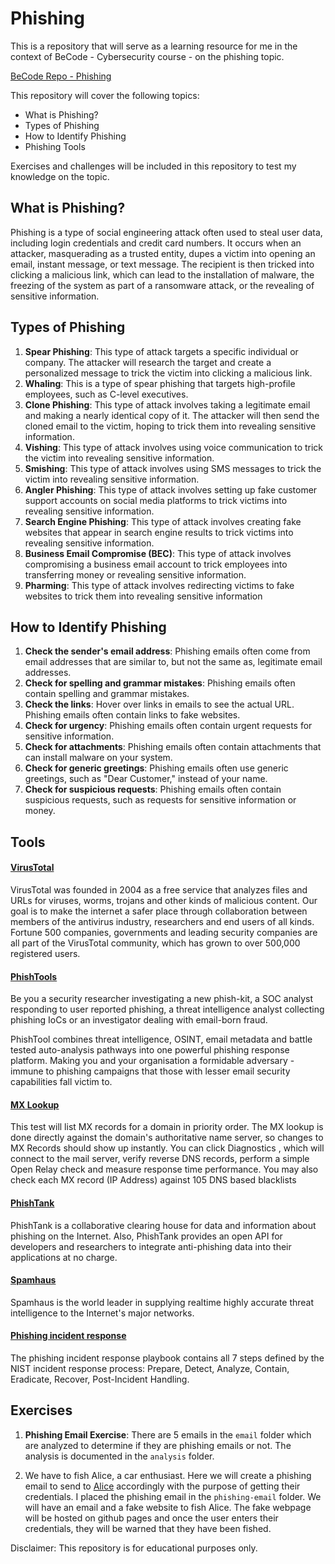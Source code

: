 # Phishing

This is a repository that will serve as a learning resource for me in the context of BeCode - Cybersecurity course - on the phishing topic. 

[BeCode Repo - Phishing](https://github.com/becodeorg/BXL-k4MK4r-2/tree/main/content/04.Phishing)

 This repository will cover the following topics: 

- What is Phishing? 
- Types of Phishing
- How to Identify Phishing
- Phishing Tools

Exercises and challenges will be included in this repository to test my knowledge on the topic. 

## What is Phishing?

Phishing is a type of social engineering attack often used to steal user data, including login credentials and credit card numbers. It occurs when an attacker, masquerading as a trusted entity, dupes a victim into opening an email, instant message, or text message. The recipient is then tricked into clicking a malicious link, which can lead to the installation of malware, the freezing of the system as part of a ransomware attack, or the revealing of sensitive information.

## Types of Phishing

1. **Spear Phishing**: This type of attack targets a specific individual or company. The attacker will research the target and create a personalized message to trick the victim into clicking a malicious link.
2. **Whaling**: This is a type of spear phishing that targets high-profile employees, such as C-level executives.
3. **Clone Phishing**: This type of attack involves taking a legitimate email and making a nearly identical copy of it. The attacker will then send the cloned email to the victim, hoping to trick them into revealing sensitive information.
4. **Vishing**: This type of attack involves using voice communication to trick the victim into revealing sensitive information.
5. **Smishing**: This type of attack involves using SMS messages to trick the victim into revealing sensitive information.
6. **Angler Phishing**: This type of attack involves setting up fake customer support accounts on social media platforms to trick victims into revealing sensitive information.
7. **Search Engine Phishing**: This type of attack involves creating fake websites that appear in search engine results to trick victims into revealing sensitive information.
8. **Business Email Compromise (BEC)**: This type of attack involves compromising a business email account to trick employees into transferring money or revealing sensitive information.
9. **Pharming**: This type of attack involves redirecting victims to fake websites to trick them into revealing sensitive information

## How to Identify Phishing

1. **Check the sender's email address**: Phishing emails often come from email addresses that are similar to, but not the same as, legitimate email addresses.
2. **Check for spelling and grammar mistakes**: Phishing emails often contain spelling and grammar mistakes.
3. **Check the links**: Hover over links in emails to see the actual URL. Phishing emails often contain links to fake websites.
4. **Check for urgency**: Phishing emails often contain urgent requests for sensitive information.
5. **Check for attachments**: Phishing emails often contain attachments that can install malware on your system.
6. **Check for generic greetings**: Phishing emails often use generic greetings, such as "Dear Customer," instead of your name.
7. **Check for suspicious requests**: Phishing emails often contain suspicious requests, such as requests for sensitive information or money. 


## Tools

#### [VirusTotal](https://www.virustotal.com/gui/home/upload)
VirusTotal was founded in 2004 as a free service that analyzes files and URLs for viruses, worms, trojans and other kinds of malicious content. Our goal is to make the internet a safer place through collaboration between members of the antivirus industry, researchers and end users of all kinds. Fortune 500 companies, governments and leading security companies are all part of the VirusTotal community, which has grown to over 500,000 registered users.

#### [PhishTools](https://www.phishtool.com/)  
Be you a security researcher investigating a new phish-kit, a SOC analyst responding to user reported phishing, a threat intelligence analyst collecting phishing IoCs or an investigator dealing with email-born fraud.

PhishTool combines threat intelligence, OSINT, email metadata and battle tested auto-analysis pathways into one powerful phishing response platform. Making you and your organisation a formidable adversary - immune to phishing campaigns that those with lesser email security capabilities fall victim to.

#### [MX Lookup](https://mxtoolbox.com/)
This test will list MX records for a domain in priority order. The MX lookup is done directly against the domain's authoritative name server, so changes to MX Records should show up instantly. You can click Diagnostics , which will connect to the mail server, verify reverse DNS records, perform a simple Open Relay check and measure response time performance. You may also check each MX record (IP Address) against 105 DNS based blacklists 

#### [PhishTank](https://phishtank.com/?)
PhishTank is a collaborative clearing house for data and information about phishing on the Internet. Also, PhishTank provides an open API for developers and researchers to integrate anti-phishing data into their applications at no charge.

#### [Spamhaus](https://www.spamhaus.org/)
Spamhaus is the world leader in supplying realtime highly accurate threat intelligence to the Internet's major networks.

#### [Phishing incident response](https://www.incidentresponse.org/playbooks/phishing)  
The phishing incident response playbook contains all 7 steps defined by the NIST incident response process: Prepare, Detect, Analyze, Contain, Eradicate, Recover, Post-Incident Handling.


## Exercises
 
1. **Phishing Email Exercise**: There are 5 emails in the `email` folder which are analyzed to determine if they are phishing emails or not. The analysis is documented in the `analysis` folder. 

2. We have to fish Alice, a car enthusiast. Here we will create a phishing email to send to [Alice](phishing_emails/alice.md) accordingly with the purpose of getting their credentials. I placed the phishing email in the `phishing-email` folder. 
We will have an email and a fake website to fish Alice. The fake webpage will be hosted on github pages and once the user enters their credentials, they will be warned that they have been fished.

Disclaimer: This repository is for educational purposes only.
